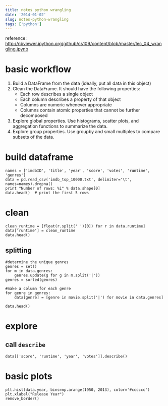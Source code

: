 ```yaml
---
title: notes python wrangling
date: '2014-01-02'
slug: notes-python-wrangling
tags: ['python']
---
```



reference: <http://nbviewer.ipython.org/github/cs109/content/blob/master/lec_04_wrangling.ipynb>

# basic workflow

1. Build a DataFrame from the data (ideally, put all data in this object)
2. Clean the DataFrame. It should have the following properties:
   - Each row describes a single object
   - Each column describes a property of that object
   - Columns are numeric whenever appropriate
   - Columns contain atomic properties that cannot be further decomposed
3. Explore global properties. Use histograms, scatter plots, and aggregation functions to summarize the data.
4. Explore group properties. Use groupby and small multiples to compare subsets of the data.

# build dataframe

	names = ['imdbID', 'title', 'year', 'score', 'votes', 'runtime', 'genres']
	data = pd.read_csv('imdb_top_10000.txt', delimiter='\t', names=names).dropna()
	print "Number of rows: %i" % data.shape[0]
	data.head()  # print the first 5 rows

# clean

	clean_runtime = [float(r.split(' ')[0]) for r in data.runtime]
	data['runtime'] = clean_runtime
	data.head()

## splitting

	#determine the unique genres
	genres = set()
	for m in data.genres:
		genres.update(g for g in m.split('|'))
	genres = sorted(genres)

    #make a column for each genre
	for genre in genres:
		data[genre] = [genre in movie.split('|') for movie in data.genres]

	data.head()

# explore

## call `describe`

	data[['score', 'runtime', 'year', 'votes']].describe()

# basic plots

	plt.hist(data.year, bins=np.arange(1950, 2013), color='#cccccc')
	plt.xlabel("Release Year")
	remove_border()

